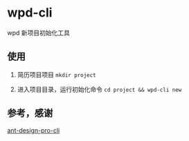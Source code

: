 # wpd-cli

wpd 新项目初始化工具

## 使用

1. 简历项目项目 `mkdir project`

2. 进入项目目录，运行初始化命令 `cd project && wpd-cli new`

## 参考，感谢

[ant-design-pro-cli](https://github.com/ant-design/ant-design-pro-cli)

